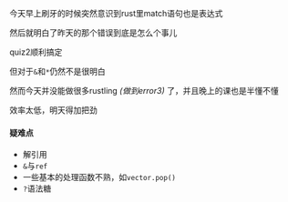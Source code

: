 今天早上刷牙的时候突然意识到rust里match语句也是表达式

然后就明白了昨天的那个错误到底是怎么个事儿

quiz2顺利搞定

但对于`&`和`*`仍然不是很明白

然而今天并没能做很多rustling *(做到error3)* 了，并且晚上的课也是半懂不懂

效率太低，明天得加把劲

#### 疑难点

- 解引用
- `&`与`ref`
- 一些基本的处理函数不熟，如`vector.pop()`
- `?`语法糖
